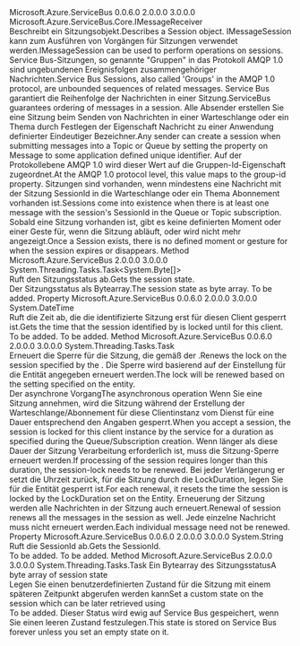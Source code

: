 <Type Name="IMessageSession" FullName="Microsoft.Azure.ServiceBus.IMessageSession">
  <TypeSignature Language="C#" Value="public interface IMessageSession : Microsoft.Azure.ServiceBus.Core.IMessageReceiver" />
  <TypeSignature Language="ILAsm" Value=".class public interface auto ansi abstract IMessageSession implements class Microsoft.Azure.ServiceBus.Core.IMessageReceiver, class Microsoft.Azure.ServiceBus.Core.IReceiverClient, class Microsoft.Azure.ServiceBus.IClientEntity" />
  <TypeSignature Language="DocId" Value="T:Microsoft.Azure.ServiceBus.IMessageSession" />
  <TypeSignature Language="VB.NET" Value="Public Interface IMessageSession&#xA;Implements IMessageReceiver" />
  <TypeSignature Language="F#" Value="type IMessageSession = interface&#xA;    interface IMessageReceiver&#xA;    interface IReceiverClient&#xA;    interface IClientEntity" />
  <AssemblyInfo>
    <AssemblyName>Microsoft.Azure.ServiceBus</AssemblyName>
    <AssemblyVersion>0.0.6.0</AssemblyVersion>
    <AssemblyVersion>2.0.0.0</AssemblyVersion>
    <AssemblyVersion>3.0.0.0</AssemblyVersion>
  </AssemblyInfo>
  <Interfaces>
    <Interface>
      <InterfaceName>Microsoft.Azure.ServiceBus.Core.IMessageReceiver</InterfaceName>
    </Interface>
  </Interfaces>
  <Docs>
    <summary>
            <span data-ttu-id="3257e-101">Beschreibt ein Sitzungsobjekt.</span><span class="sxs-lookup"><span data-stu-id="3257e-101">Describes a Session object.</span></span> <span data-ttu-id="3257e-102">IMessageSession kann zum Ausführen von Vorgängen für Sitzungen verwendet werden.</span><span class="sxs-lookup"><span data-stu-id="3257e-102">IMessageSession can be used to perform operations on sessions.</span></span>
            </summary>
    <remarks>
      <para>
            <span data-ttu-id="3257e-103">Service Bus-Sitzungen, so genannte "Gruppen" in das Protokoll AMQP 1.0 sind ungebundenen Ereignisfolgen zusammengehöriger Nachrichten.</span><span class="sxs-lookup"><span data-stu-id="3257e-103">Service Bus Sessions, also called 'Groups' in the AMQP 1.0 protocol, are unbounded sequences of related messages.</span></span> <span data-ttu-id="3257e-104">Service Bus garantiert die Reihenfolge der Nachrichten in einer Sitzung.</span><span class="sxs-lookup"><span data-stu-id="3257e-104">ServiceBus guarantees ordering of messages in a session.</span></span>
            </para>
      <para>
            <span data-ttu-id="3257e-105">Alle Absender erstellen Sie eine Sitzung beim Senden von Nachrichten in einer Warteschlange oder ein Thema durch Festlegen der <see cref="P:Microsoft.Azure.ServiceBus.Message.SessionId" /> Eigenschaft Nachricht zu einer Anwendung definierter Eindeutiger Bezeichner.</span><span class="sxs-lookup"><span data-stu-id="3257e-105">Any sender can create a session when submitting messages into a Topic or Queue by setting the <see cref="P:Microsoft.Azure.ServiceBus.Message.SessionId" /> property on Message to some application defined unique identifier.</span></span> <span data-ttu-id="3257e-106">Auf der Protokollebene AMQP 1.0 wird dieser Wert auf die Gruppen-Id-Eigenschaft zugeordnet.</span><span class="sxs-lookup"><span data-stu-id="3257e-106">At the AMQP 1.0 protocol level, this value maps to the group-id property.</span></span>
            </para>
      <para>
            <span data-ttu-id="3257e-107">Sitzungen sind vorhanden, wenn mindestens eine Nachricht mit der Sitzung SessionId in die Warteschlange oder ein Thema Abonnement vorhanden ist.</span><span class="sxs-lookup"><span data-stu-id="3257e-107">Sessions come into existence when there is at least one message with the session's SessionId in the Queue or Topic subscription.</span></span>
            <span data-ttu-id="3257e-108">Sobald eine Sitzung vorhanden ist, gibt es keine definierten Moment oder einer Geste für, wenn die Sitzung abläuft, oder wird nicht mehr angezeigt.</span><span class="sxs-lookup"><span data-stu-id="3257e-108">Once a Session exists, there is no defined moment or gesture for when the session expires or disappears.</span></span>
            </para>
    </remarks>
  </Docs>
  <Members>
    <Member MemberName="GetStateAsync">
      <MemberSignature Language="C#" Value="public System.Threading.Tasks.Task&lt;byte[]&gt; GetStateAsync ();" />
      <MemberSignature Language="ILAsm" Value=".method public hidebysig newslot virtual instance class System.Threading.Tasks.Task`1&lt;unsigned int8[]&gt; GetStateAsync() cil managed" />
      <MemberSignature Language="DocId" Value="M:Microsoft.Azure.ServiceBus.IMessageSession.GetStateAsync" />
      <MemberSignature Language="VB.NET" Value="Public Function GetStateAsync () As Task(Of Byte())" />
      <MemberSignature Language="F#" Value="abstract member GetStateAsync : unit -&gt; System.Threading.Tasks.Task&lt;byte[]&gt;" Usage="iMessageSession.GetStateAsync " />
      <MemberType>Method</MemberType>
      <AssemblyInfo>
        <AssemblyName>Microsoft.Azure.ServiceBus</AssemblyName>
        <AssemblyVersion>2.0.0.0</AssemblyVersion>
        <AssemblyVersion>3.0.0.0</AssemblyVersion>
      </AssemblyInfo>
      <ReturnValue>
        <ReturnType>System.Threading.Tasks.Task&lt;System.Byte[]&gt;</ReturnType>
      </ReturnValue>
      <Parameters />
      <Docs>
        <summary>
            <span data-ttu-id="3257e-109">Ruft den Sitzungsstatus ab.</span><span class="sxs-lookup"><span data-stu-id="3257e-109">Gets the session state.</span></span>
            </summary>
        <returns><span data-ttu-id="3257e-110">Der Sitzungsstatus als Bytearray.</span><span class="sxs-lookup"><span data-stu-id="3257e-110">The session state as byte array.</span></span></returns>
        <remarks>To be added.</remarks>
      </Docs>
    </Member>
    <Member MemberName="LockedUntilUtc">
      <MemberSignature Language="C#" Value="public DateTime LockedUntilUtc { get; }" />
      <MemberSignature Language="ILAsm" Value=".property instance valuetype System.DateTime LockedUntilUtc" />
      <MemberSignature Language="DocId" Value="P:Microsoft.Azure.ServiceBus.IMessageSession.LockedUntilUtc" />
      <MemberSignature Language="VB.NET" Value="Public ReadOnly Property LockedUntilUtc As DateTime" />
      <MemberSignature Language="F#" Value="member this.LockedUntilUtc : DateTime" Usage="Microsoft.Azure.ServiceBus.IMessageSession.LockedUntilUtc" />
      <MemberType>Property</MemberType>
      <AssemblyInfo>
        <AssemblyName>Microsoft.Azure.ServiceBus</AssemblyName>
        <AssemblyVersion>0.0.6.0</AssemblyVersion>
        <AssemblyVersion>2.0.0.0</AssemblyVersion>
        <AssemblyVersion>3.0.0.0</AssemblyVersion>
      </AssemblyInfo>
      <ReturnValue>
        <ReturnType>System.DateTime</ReturnType>
      </ReturnValue>
      <Docs>
        <summary>
            <span data-ttu-id="3257e-111">Ruft die Zeit ab, die die identifizierte Sitzung <see cref="P:Microsoft.Azure.ServiceBus.IMessageSession.SessionId" /> erst für diesen Client gesperrt ist.</span><span class="sxs-lookup"><span data-stu-id="3257e-111">Gets the time that the session identified by <see cref="P:Microsoft.Azure.ServiceBus.IMessageSession.SessionId" /> is locked until for this client.</span></span>
            </summary>
        <value>To be added.</value>
        <remarks>To be added.</remarks>
      </Docs>
    </Member>
    <Member MemberName="RenewSessionLockAsync">
      <MemberSignature Language="C#" Value="public System.Threading.Tasks.Task RenewSessionLockAsync ();" />
      <MemberSignature Language="ILAsm" Value=".method public hidebysig newslot virtual instance class System.Threading.Tasks.Task RenewSessionLockAsync() cil managed" />
      <MemberSignature Language="DocId" Value="M:Microsoft.Azure.ServiceBus.IMessageSession.RenewSessionLockAsync" />
      <MemberSignature Language="VB.NET" Value="Public Function RenewSessionLockAsync () As Task" />
      <MemberSignature Language="F#" Value="abstract member RenewSessionLockAsync : unit -&gt; System.Threading.Tasks.Task" Usage="iMessageSession.RenewSessionLockAsync " />
      <MemberType>Method</MemberType>
      <AssemblyInfo>
        <AssemblyName>Microsoft.Azure.ServiceBus</AssemblyName>
        <AssemblyVersion>0.0.6.0</AssemblyVersion>
        <AssemblyVersion>2.0.0.0</AssemblyVersion>
        <AssemblyVersion>3.0.0.0</AssemblyVersion>
      </AssemblyInfo>
      <ReturnValue>
        <ReturnType>System.Threading.Tasks.Task</ReturnType>
      </ReturnValue>
      <Parameters />
      <Docs>
        <summary>
            <span data-ttu-id="3257e-112">Erneuert die Sperre für die Sitzung, die gemäß der <see cref="P:Microsoft.Azure.ServiceBus.IMessageSession.SessionId" />.</span><span class="sxs-lookup"><span data-stu-id="3257e-112">Renews the lock on the session specified by the <see cref="P:Microsoft.Azure.ServiceBus.IMessageSession.SessionId" />.</span></span> <span data-ttu-id="3257e-113">Die Sperre wird basierend auf der Einstellung für die Entität angegeben erneuert werden.</span><span class="sxs-lookup"><span data-stu-id="3257e-113">The lock will be renewed based on the setting specified on the entity.</span></span>
            </summary>
        <returns><span data-ttu-id="3257e-114">Der asynchrone Vorgang</span><span class="sxs-lookup"><span data-stu-id="3257e-114">The asynchronous operation</span></span></returns>
        <remarks>
          <para>
            <span data-ttu-id="3257e-115">Wenn Sie eine Sitzung annehmen, wird die Sitzung während der Erstellung der Warteschlange/Abonnement für diese Clientinstanz vom Dienst für eine Dauer entsprechend den Angaben gesperrt.</span><span class="sxs-lookup"><span data-stu-id="3257e-115">When you accept a session, the session is locked for this client instance by the service for a duration as specified during the Queue/Subscription creation.</span></span>
            <span data-ttu-id="3257e-116">Wenn länger als diese Dauer der Sitzung Verarbeitung erforderlich ist, muss die Sitzung-Sperre erneuert werden.</span><span class="sxs-lookup"><span data-stu-id="3257e-116">If processing of the session requires longer than this duration, the session-lock needs to be renewed.</span></span> <span data-ttu-id="3257e-117">Bei jeder Verlängerung er setzt die Uhrzeit zurück, für die Sitzung durch die LockDuration, legen Sie für die Entität gesperrt ist.</span><span class="sxs-lookup"><span data-stu-id="3257e-117">For each renewal, it resets the time the session is locked by the LockDuration set on the Entity.</span></span>
            </para>
          <para>
            <span data-ttu-id="3257e-118">Erneuerung der Sitzung werden alle Nachrichten in der Sitzung auch erneuert.</span><span class="sxs-lookup"><span data-stu-id="3257e-118">Renewal of session renews all the messages in the session as well.</span></span> <span data-ttu-id="3257e-119">Jede einzelne Nachricht muss nicht erneuert werden.</span><span class="sxs-lookup"><span data-stu-id="3257e-119">Each individual message need not be renewed.</span></span>
            </para>
        </remarks>
      </Docs>
    </Member>
    <Member MemberName="SessionId">
      <MemberSignature Language="C#" Value="public string SessionId { get; }" />
      <MemberSignature Language="ILAsm" Value=".property instance string SessionId" />
      <MemberSignature Language="DocId" Value="P:Microsoft.Azure.ServiceBus.IMessageSession.SessionId" />
      <MemberSignature Language="VB.NET" Value="Public ReadOnly Property SessionId As String" />
      <MemberSignature Language="F#" Value="member this.SessionId : string" Usage="Microsoft.Azure.ServiceBus.IMessageSession.SessionId" />
      <MemberType>Property</MemberType>
      <AssemblyInfo>
        <AssemblyName>Microsoft.Azure.ServiceBus</AssemblyName>
        <AssemblyVersion>0.0.6.0</AssemblyVersion>
        <AssemblyVersion>2.0.0.0</AssemblyVersion>
        <AssemblyVersion>3.0.0.0</AssemblyVersion>
      </AssemblyInfo>
      <ReturnValue>
        <ReturnType>System.String</ReturnType>
      </ReturnValue>
      <Docs>
        <summary>
            <span data-ttu-id="3257e-120">Ruft die SessionId ab.</span><span class="sxs-lookup"><span data-stu-id="3257e-120">Gets the SessionId.</span></span>
            </summary>
        <value>To be added.</value>
        <remarks>To be added.</remarks>
      </Docs>
    </Member>
    <Member MemberName="SetStateAsync">
      <MemberSignature Language="C#" Value="public System.Threading.Tasks.Task SetStateAsync (byte[] sessionState);" />
      <MemberSignature Language="ILAsm" Value=".method public hidebysig newslot virtual instance class System.Threading.Tasks.Task SetStateAsync(unsigned int8[] sessionState) cil managed" />
      <MemberSignature Language="DocId" Value="M:Microsoft.Azure.ServiceBus.IMessageSession.SetStateAsync(System.Byte[])" />
      <MemberSignature Language="VB.NET" Value="Public Function SetStateAsync (sessionState As Byte()) As Task" />
      <MemberSignature Language="F#" Value="abstract member SetStateAsync : byte[] -&gt; System.Threading.Tasks.Task" Usage="iMessageSession.SetStateAsync sessionState" />
      <MemberType>Method</MemberType>
      <AssemblyInfo>
        <AssemblyName>Microsoft.Azure.ServiceBus</AssemblyName>
        <AssemblyVersion>2.0.0.0</AssemblyVersion>
        <AssemblyVersion>3.0.0.0</AssemblyVersion>
      </AssemblyInfo>
      <ReturnValue>
        <ReturnType>System.Threading.Tasks.Task</ReturnType>
      </ReturnValue>
      <Parameters>
        <Parameter Name="sessionState" Type="System.Byte[]" />
      </Parameters>
      <Docs>
        <param name="sessionState"><span data-ttu-id="3257e-121">Ein Bytearray des Sitzungsstatus</span><span class="sxs-lookup"><span data-stu-id="3257e-121">A byte array of session state</span></span></param>
        <summary>
            <span data-ttu-id="3257e-122">Legen Sie einen benutzerdefinierten Zustand für die Sitzung mit einem späteren Zeitpunkt abgerufen werden kann<see cref="M:Microsoft.Azure.ServiceBus.IMessageSession.GetStateAsync" /></span><span class="sxs-lookup"><span data-stu-id="3257e-122">Set a custom state on the session which can be later retrieved using <see cref="M:Microsoft.Azure.ServiceBus.IMessageSession.GetStateAsync" /></span></span></summary>
        <returns>To be added.</returns>
        <remarks><span data-ttu-id="3257e-123">Dieser Status wird ewig auf Service Bus gespeichert, wenn Sie einen leeren Zustand festzulegen.</span><span class="sxs-lookup"><span data-stu-id="3257e-123">This state is stored on Service Bus forever unless you set an empty state on it.</span></span></remarks>
      </Docs>
    </Member>
  </Members>
</Type>